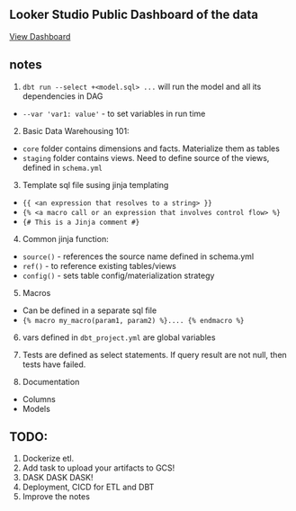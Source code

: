 ## Looker Studio Public Dashboard of the data

[View Dashboard](https://lookerstudio.google.com/s/jAW7JHp_6ak)
## notes

1. `dbt run --select +<model.sql> ...` will run the model and all its dependencies in DAG

- `--var 'var1: value'` - to set variables in run time

2. Basic Data Warehousing 101:

- `core` folder contains dimensions and facts. Materialize them as tables
- `staging` folder contains views. Need to define source of the views, defined in `schema.yml`

3. Template sql file susing jinja templating

- `{{ <an expression that resolves to a string> }}`
- `{% <a macro call or an expression that involves control flow> %}`
- `{# This is a Jinja comment #}`

4. Common jinja function:

- `source()` - references the source name defined in schema.yml
- `ref()` - to reference existing tables/views
- `config()` - sets table config/materialization strategy

5. Macros

- Can be defined in a separate sql file
- `{% macro my_macro(param1, param2) %}.... {% endmacro %}`

6. vars defined in `dbt_project.yml` are global variables

7. Tests are defined as select statements. If query result are not null, then tests have failed.

8. Documentation

- Columns
- Models

## TODO:
1. Dockerize etl.
2. Add task to upload your artifacts to GCS!
3. DASK DASK DASK!
4. Deployment, CICD for ETL and DBT
5. Improve the notes
